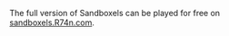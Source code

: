 The full version of Sandboxels can be played for free on [sandboxels.R74n.com](https://sandboxels.r74n.com/).
